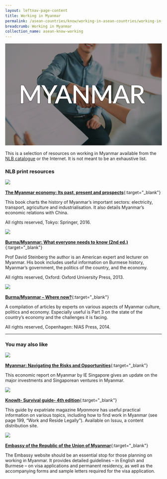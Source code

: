 ```yaml
---
layout: leftnav-page-content
title: Working in Myanmar
permalink: /asean-countries/know/working-in-asean-countries/working-in-myanmar/
breadcrumb: Working in Myanmar
collection_name: asean-know-working
---
```


<img src="/images/asean-working/ASEAN-Myanmar-Working.jpg" alt="Working in Myanmar banner" style="width:800px;" />

This is a selection of resources on working in Myanmar available from the [NLB catalogue](http://catalogue.nlb.gov.sg/) or the Internet.  It is not meant to be an exhaustive list.

### **NLB print resources**

<img src="/images/book-covers/The-Myanmar-Economy-Its-Past-Present-and-Prospects.jpg" style="width:150px;" />

[**The Myanmar economy: Its past, present and prospects**](http://eservice.nlb.gov.sg/item_holding.aspx?bid=202395029){:target="_blank"}

This book charts the history of Myanmar’s important sectors: electricity, transport, agriculture and industrialisation. It also details Myanmar’s economic relations with China.

All rights reserved, Tokyo: Springer, 2016.

<img src="/images/book-covers/Burma-Myanmar-What-Everyone-Needs-to-Know.jpg" style="width:150px;" />

[**Burma/Myanmar: What everyone needs to know (2nd ed.)**](http://eservice.nlb.gov.sg/item_holding.aspx?bid=200132568){:target="_blank"}

Prof David Steinberg the author is an American expert and lecturer on Myanmar. His book includes useful information on Burmese history, Myanmar’s government, the politics of the country, and the economy.

All rights reserved, Oxford: Oxford University Press, 2013.

<img src="/images/book-covers/Burma-Myanmar-Where-Now.jpg" style="width:150px;" />

[**Burma/Myanmar – Where now?**](http://eservice.nlb.gov.sg/item_holding.aspx?bid=200912742){:target="_blank"}

A compilation of articles by experts on various aspects of Myanmar culture, politics and economy. Especially useful is Part 3 on the state of the country’s economy and the challenges it is facing.

All rights reserved, Copenhagen: NIAS Press, 2014.

---

### **You may also like**

<img src="/images/resources/Article 2.jpg" style="width:180px;" />

[**Myanmar: Navigating the Risks and Opportunities**](https://www.iesingapore.gov.sg/-/media/IE-Singapore/Files/Publications/IE-Insights/Vol-14-Myanmar-Navigating-the-Risks-and-Opportunities-Jan-2014-(2).ashx){:target="_blank"}

This economic report on Myanmar by IE Singapore gives an update on the major investments and Singaporean ventures in Myanmar.

<img src="/images/resources/Article 4.jpg" style="width:180px;" />

[**KnowIt- Survival guide- 4th edition**](https://issuu.com/myanmore/docs/know_it__4__jun-dec_2016__-_issuu__){:target="_blank"}

This guide by expatriate magazine *Myanmore* has useful practical information on various topics, including how to find work in Myanmar (see page 199, “Work and Reside Legally”). Available on Issuu, a content distribution site.

<img src="/images/resources/Article 1.jpg" style="width:180px;" />

[**Embassy of the Republic of the Union of Myanmar**](http://myanmarembassy.sg/visa/){:target="_blank"}

The Embassy website should be an essential stop for those planning on working in Myanmar. It provides detailed guidelines – in English and Burmese – on visa applications and permanent residency, as well as the accompanying forms and sample letters required for the visa application.